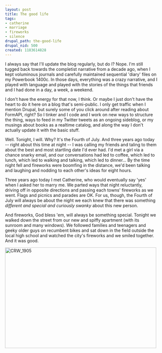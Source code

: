 ```yaml
--- 
layout: post
title: The good life
tags: 
- catherine
- marriage
- fireworks
- silence
drupal_path: the-good-life
drupal_nid: 500
created: 1183614828
---
```

I always say that I'll update the blog regularly, but do I? Nope. I'm still tugged back towards the completist narrative from a decade ago, when I kept voluminous journals and carefully maintained sequential 'diary' files on my Powerbook 1400c. In those days, everything was a crazy narrative, and I played with language and played with the stories of the things that friends and I had done in a day, a week, a weekend.

I don't have the energy for that now, I think. Or maybe I just don't have the heart to do it here on a blog that's semi-public. I only get traffic when I mention Drupal, but surely some of you click around after reading about FormAPI, right? So I tinker and I code and I work on new ways to structure the thing, ways to feed in my Twitter tweets as an ongoing sideblog, or my musings about books as a realtime catalog, and along the way I don't actually update it with the basic stuff.

Well. Tonight, I will. Why? It's the Fourth of July. And three years ago today -- right about this time at night -- I was calling my friends and taling to them about the best and most startling date I'd ever had. I'd met a girl via a chance snarky email, and our conversations had led to coffee, which led to lunch, which led to walking and talking, which led to dinner... By the time night fell and fireworks were boomfing in the distance, we'd been talking and laughing and nodding to each other's ideas for eight hours.

Three years ago today I met Catherine, who would eventually say 'yes' when I asked her to marry me. We parted ways that night reluctantly, driving off in opposite directions and passing each towns' fireworks as we went. Flags and picnics and parades are OK. For us, though, the Fourth of July will always be about the night we each knew that there was something <i>different and special and curiously swanky</i> about this new person.

And fireworks, God bless 'em, will always be something special. Tonight we walked down the street from our new and spiffy apartment (with its sunroom and many windows). We followed families and teenagers and geeky older guys on recumbent bikes and sat down in the field outside the local high school and watched the city's fireworks and we smiled together. And it was good.

<a href="http://www.flickr.com/photos/jeffeaton/722090807/" title="Photo Sharing"><img src="http://farm2.static.flickr.com/1338/722090807_70fe808192.jpg" width="500" height="332" alt="CRW_1905" /></a>
